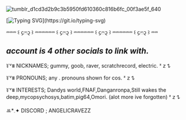   

![tumblr_d1cd3d2b9c3b5950fd610360c816b6fc_00f3ae5f_640](https://github.com/user-attachments/assets/2b965902-f5bd-4161-8af3-e429ce76236a)

[![Typing SVG](https://readme-typing-svg.demolab.com?font=Story+Script&size=17&pause=1000&color=366D90&multiline=true&width=435&lines=She+was+just+like+the+moon.;Part+of+her+was+always+hidden+away.)](https://git.io/typing-svg)

⏔⏔⏔ ꒰ ᧔ෆ᧓ ꒱ ⏔⏔⏔⏔⏔⏔ ꒰ ᧔ෆ᧓ ꒱ ⏔⏔⏔⏔⏔⏔ ꒰ ᧔ෆ᧓ ꒱ ⏔⏔⏔⏔⏔⏔ ꒰ ᧔ෆ᧓ ꒱ ⏔⏔

*account is 4 other socials to link with.* 
--
꒦꒷⩩ NICKNAMES; gummy, goob, raver, scratchrecord, electric. ᶻ 𝗓 𐰁

꒦꒷⩩ PRONOUNS; any . pronouns shown for cos. ᶻ 𝗓 𐰁

꒦꒷⩩ INTERESTS; Dandys world,FNAF,Danganronpa,Still wakes the deep,mycopsychosys,batim,pig64,Omori. (alot more ive forgotten) ᶻ 𝗓 𐰁

 ꔛ*𓈒✦ DISCORD ; ANGELICRAVEZZ 
 
